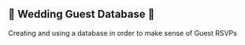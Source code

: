 <h2> 💒 Wedding Guest Database 💒</h2>

Creating and using a database in order to make sense of Guest RSVPs

